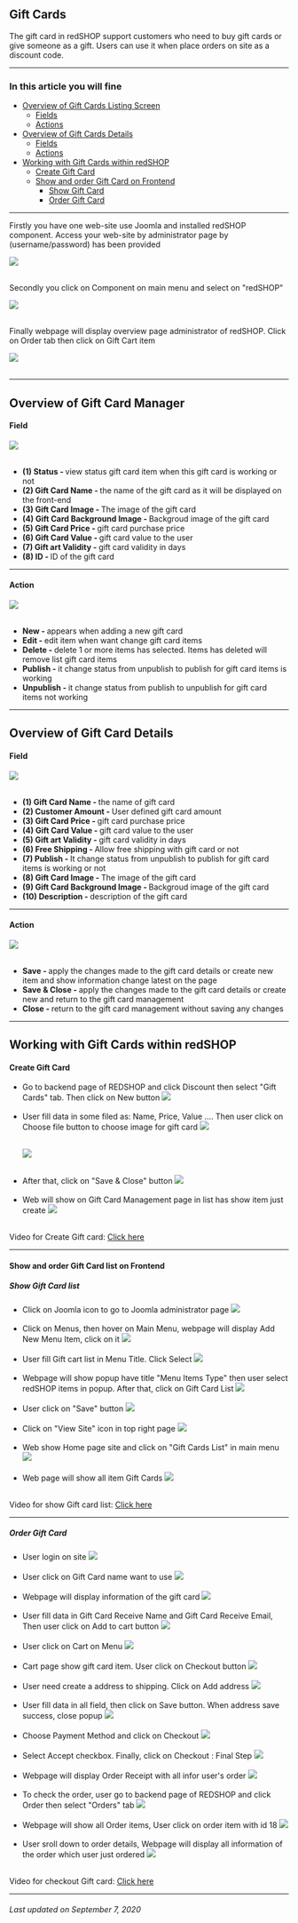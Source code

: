 ## Gift Cards
The gift card in redSHOP support customers who need to buy gift cards or give someone as a gift. Users can use it when place orders on site as a discount code.

<hr>

### In this article you will fine

<ul>
<li><a href="#overview-1">Overview of Gift Cards Listing Screen</a>
    <ul>
    <li><a href="#field-1">Fields</a>
    <li><a href="#action-1">Actions</a>
    </ul>

<li><a href="#overview-2">Overview of Gift Cards Details</a>
    <ul>
    <li><a href="#field-2">Fields</a>
    <li><a href="#action-2">Actions</a>
    </ul>

<li><a href="#gift-cards">Working with Gift Cards within redSHOP</a>
    <ul>
    <li><a href="#create-gift-card">Create Gift Card</a>
    <li><a href="#gift-card-frontend">Show and order Gift Card on Frontend</a>
        <ul>
        <li><a href="#show-gift-card">Show Gift Card</a>
        <li><a href="#order-gift-card">Order Gift Card</a>
    </ul>
    </ul>
</ul>

<hr>

Firstly you have one web-site use Joomla and installed redSHOP component. Access your web-site by administrator page by (username/password) has been provided

<img src="./manual/en-US/chapters/discounts/img/administrator.png" class="example"/><br><br>

Secondly you click on Component on main menu and select on "redSHOP"

<img src="./manual/en-US/chapters/discounts/img/img1.png" class="example"/><br><br>

Finally webpage will display overview page administrator of redSHOP. Click on Order tab then click on Gift Cart item 

<img src="./manual/en-US/chapters/discounts/img/img2.png" class="example"/><br><br>

<hr>

<!-- Overview of Gift Card Manager -->
<h2 id="overview-1">Overview of Gift Card Manager</h2>

<h4 id="field-1">Field</h4>

<img src="./manual/en-US/chapters/discounts/img/img3.png" class="example"/><br><br>

<ul>
<li><b>(1) Status - </b>view status gift card item when this gift card is working or not 

<li><b>(2) Gift Card Name - </b>the name of the gift card as it will be displayed on the front-end

<li><b>(3) Gift Card Image - </b>The image of the gift card 

<li><b>(4)  Gift Card Background Image - </b>Backgroud image of the gift card 

<li><b>(5) Gift Card Price - </b>gift card purchase price

<li><b>(6) Gift Card Value - </b>gift card value to the user

<li><b>(7) Gift art Validity - </b>gift card validity in days

<li><b>(8) ID - </b>ID of the gift card 
</ul>

<hr>

<h4 id="action-1">Action</h4>

<img src="./manual/en-US/chapters/discounts/img/img4.png" class="example"/><br><br>

<ul>
<li><b>New - </b>appears when adding a new gift card 

<li><b>Edit - </b>edit item when want change gift card items 

<li><b>Delete - </b>delete 1 or more items has selected. Items has deleted will remove list gift card items

<li><b>Publish - </b>it change status from unpublish to publish for gift card items is working

<li><b>Unpublish - </b>it change status from publish to unpublish for gift card items not working
</ul>

<hr>

<!-- Overview of Gift Card Details -->
<h2 id="overview-2">Overview of Gift Card Details</h2>

<h4 id="field-2">Field</h4>

<img src="./manual/en-US/chapters/discounts/img/img5.png" class="example"/><br><br>

<ul>
<li><b>(1) Gift Card Name - </b>the name of gift card 

<li><b>(2) Customer Amount - </b>User defined gift card amount

<li><b>(3)  Gift Card Price - </b>gift card purchase price

<li><b>(4)  Gift Card Value - </b>gift card value to the user

<li><b>(5)  Gift art Validity - </b>gift card validity in days

<li><b>(6) Free Shipping - </b>Allow free shipping with gift card or not

<li><b>(7) Publish - </b>It change status from unpublish to publish for gift card items is working or not

<li><b>(8)  Gift Card Image - </b>The image of the gift card

<li><b>(9)  Gift Card Background Image - </b>Backgroud image of the gift card

<li><b>(10) Description - </b>description of the gift card    
</ul>

<hr>

<h4 id="action-2">Action</h4>

<img src="./manual/en-US/chapters/discounts/img/img6.png" class="example"/><br><br>

<ul>
<li><b>Save - </b>apply the changes made to the gift card details or create new item and show information change latest on the page 

<li><b>Save & Close - </b>apply the changes made to the gift card details or create new and return to the gift card management 

<li><b>Close - </b>return to the gift card management without saving any changes
</ul>

<hr>

<!-- Working with Gift Cards within redSHOP -->
<h2 id="gift-cards">Working with Gift Cards within redSHOP</h2>

<h4 id="create-gift-card">Create Gift Card</h4>

<ul>
<li>Go to backend page of REDSHOP and click Discount then select "Gift Cards" tab. Then click on New button
<img src="./manual/en-US/chapters/discounts/img/img7.png" class="example"/><br><br>

<li>User fill data in some filed as: Name, Price, Value .... Then user click on Choose file button to choose image for gift card
<img src="./manual/en-US/chapters/discounts/img/img8.png" class="example"/><br><br>

<img src="./manual/en-US/chapters/discounts/img/img9.png" class="example"/><br><br>

<li>After that, click on "Save & Close" button 
<img src="./manual/en-US/chapters/discounts/img/img10.png" class="example"/><br><br>

<li>Web will show on Gift Card Management page in list has show item just create 
<img src="./manual/en-US/chapters/discounts/img/img11.png" class="example"/><br><br>
</ul>

Video for Create Gift card: <a href="https://redshop.fleeq.io/l/omp1h7fj45-89oyuw5rri">Click here</a>

<hr>

<h4 id="gift-card-frontend">Show and order Gift Card list on Frontend</h4>

<h5 id="show-gift-card">Show Gift Card list</h5>

<ul>
<li>Click on Joomla icon to go to Joomla administrator page
<img src="./manual/en-US/chapters/discounts/img/img12.png" class="example"/><br><br>

<li>Click on Menus, then hover on Main Menu, webpage will display Add New Menu Item, click on it
<img src="./manual/en-US/chapters/discounts/img/img13.png" class="example"/><br><br>

<li>User fill Gift cart list in Menu Title. Click Select
<img src="./manual/en-US/chapters/discounts/img/img14.png" class="example"/><br><br>

<li>Webpage will show popup have title "Menu Items Type" then user select redSHOP items in popup. After that, click on Gift Card List
<img src="./manual/en-US/chapters/discounts/img/img15.png" class="example"/><br><br> 

<li>User click on "Save" button
<img src="./manual/en-US/chapters/discounts/img/img16.png" class="example"/><br><br>

<li>Click on "View Site" icon in top right page 
<img src="./manual/en-US/chapters/discounts/img/img17.png" class="example"/><br><br>

<li>Web show Home page site and click on "Gift Cards List" in main menu 
<img src="./manual/en-US/chapters/discounts/img/img18.png" class="example"/><br><br>

<li>Web page will show all item Gift Cards
<img src="./manual/en-US/chapters/discounts/img/img19.png" class="example"/><br><br>
</ul>

Video for show Gift card list: <a href="https://redshop.fleeq.io/l/qfpim4bjbd-k0f3g2xmnv">Click here</a>

<hr>

<h5 id="order-gift-card">Order Gift Card </h5>

<ul>
<li>User login on site
<img src="./manual/en-US/chapters/discounts/img/img20.png" class="example"/><br><br>

<li>User click on Gift Card name want to use
<img src="./manual/en-US/chapters/discounts/img/img21.png" class="example"/><br><br>

<li>Webpage will display information of the gift card
<img src="./manual/en-US/chapters/discounts/img/img22.png" class="example"/><br><br>

<li>User fill data in Gift Card Receive Name and Gift Card Receive Email, Then user click on Add to cart button
<img src="./manual/en-US/chapters/discounts/img/img23.png" class="example"/><br><br>

<li>User click on Cart on Menu
<img src="./manual/en-US/chapters/discounts/img/img24.png" class="example"/><br><br>

<li>Cart page show gift card item. User click on Checkout button
<img src="./manual/en-US/chapters/discounts/img/img25.png" class="example"/><br><br>

<li>User need create a address to shipping. Click on Add address
<img src="./manual/en-US/chapters/discounts/img/img26.png" class="example"/><br><br>

<li>User fill data in all field, then click on Save button. When address save success, close popup
<img src="./manual/en-US/chapters/discounts/img/img27.png" class="example"/><br><br>

<li>Choose Payment Method and click on Checkout
<img src="./manual/en-US/chapters/discounts/img/img28.png" class="example"/><br><br>

<li>Select Accept checkbox. Finally, click on Checkout : Final Step
<img src="./manual/en-US/chapters/discounts/img/img29.png" class="example"/><br><br>

<li>Webpage will display Order Receipt with all infor user's order
<img src="./manual/en-US/chapters/discounts/img/img30.png" class="example"/><br><br>

<li>To check the order, user go to backend page of REDSHOP and click Order then select "Orders" tab
<img src="./manual/en-US/chapters/discounts/img/img31.png" class="example"/><br><br>

<li>Webpage will show all Order items, User click on order item with id 18 
<img src="./manual/en-US/chapters/discounts/img/img32.png" class="example"/><br><br>

<li>User sroll down to order details, Webpage will display all information of the order which user just ordered
<img src="./manual/en-US/chapters/discounts/img/img33.png" class="example"/><br><br>
</ul>

Video for checkout Gift card: <a href="https://redshop.fleeq.io/l/zswerx38xi-g2rjd5ylpr">Click here</a>

<hr>

<h6>Last updated on September 7, 2020</h6>